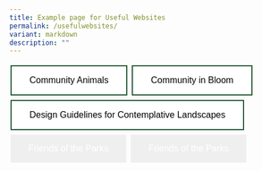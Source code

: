 ```yaml
---
title: Example page for Useful Websites
permalink: /usefulwebsites/
variant: markdown
description: ""
---
```

<style>
.container {
    display: grid;
    grid-template-columns: repeat(2, 1fr);
    gap: 10px;
}
</style>

<style>
.button {
  border: none;
  color: white;
  padding: 16px 32px;
  text-align: center;
  text-decoration: none;
  display: inline-block;
  font-size: 16px;
  margin: 4px 2px;
  transition-duration: 0.4s;
  cursor: pointer;
}
.button1 {
  background-color: white; 
  color: black; 
  border: 2px solid #215732;
}
.button1:hover {
  background-color: #215732;
  color: white;
}
.button2 {
  background-color: white; 
  color: black; 
  border: 2px solid #215732;
}
.button2:hover {
  background-color: #215732;
  color: white;
}
.button3 {
  background-color: white; 
  color: black; 
  border: 2px solid #215732;
}
.button3:hover {
  background-color: #215732;
  color: white;
}	
</style>



<button class="button button1">Community Animals</button>
<button class="button button2">Community in Bloom</button>
<button class="button button3">Design Guidelines for Contemplative Landscapes</button>
<button class="button button4">Friends of the Parks</button>
<button class="button button5">Friends of the Parks</button>